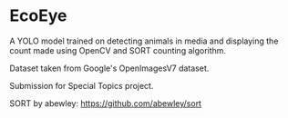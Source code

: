 # EcoEye

A YOLO model trained on detecting animals in media and displaying the count made using OpenCV and SORT counting algorithm.

Dataset taken from Google's OpenImagesV7 dataset.

Submission for Special Topics project.

SORT by abewley: https://github.com/abewley/sort

